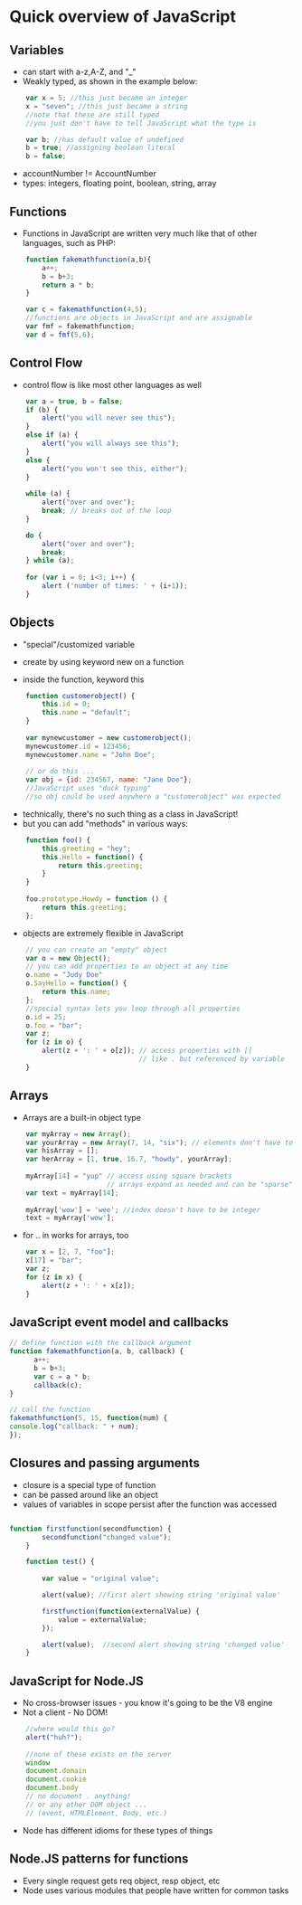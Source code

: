 # Quick overview of JavaScript

## Variables
- can start with a-z,A-Z, and "_"
- Weakly typed, as shown in the example below:

```JavaScript	
	var x = 5; //this just became an integer
	x = "seven"; //this just became a string
	//note that these are still typed
	//you just don't have to tell JavaScript what the type is

	var b; //has default value of undefined
	b = true; //assigning boolean literal
	b = false;
```

- accountNumber != AccountNumber
- types: integers, floating point, boolean, string, array

## Functions

- Functions in JavaScript are written very much like that of other languages, such as PHP:

```JavaScript
	function fakemathfunction(a,b){
		a++;
		b = b+3;
		return a * b;	
	}

	var c = fakemathfunction(4,5);
	//functions are objects in JavaScript and are assignable
	var fmf = fakemathfunction;
	var d = fmf(5,6);
```

## Control Flow
- control flow is like most other languages as well

```JavaScript
    var a = true, b = false;
    if (b) {
        alert("you will never see this");
    }
    else if (a) {
        alert("you will always see this");
    }
    else {
        alert("you won't see this, either");
    }
    
    while (a) {
        alert("over and over");
		break; // breaks out of the loop
    }

    do {
        alert("over and over");
        break;
    } while (a);
	
    for (var i = 0; i<3; i++) {
        alert ('number of times: ' + (i+1));
    }
```

## Objects
- "special"/customized variable
- create by using keyword new on a function

- inside the function, keyword this 

```JavaScript
	function customerobject() {
		this.id = 0;
		this.name = "default";
	}
		
	var mynewcustomer = new customerobject(); 
	mynewcustomer.id = 123456;
	mynewcustomer.name = "John Doe";
	
	// or do this ...
	var obj = {id: 234567, name: "Jane Doe"};
	//JavaScript uses "duck typing" 
	//so obj could be used anywhere a "customerobject" was expected
```
- technically, there's no such thing as a class in JavaScript!
- but you can add "methods" in various ways:

```JavaScript
    function foo() {
        this.greeting = "hey";
        this.Hello = function() {
            return this.greeting;
        }
    }
    
    foo.prototype.Howdy = function () {
        return this.greeting;
    };
```

- objects are extremely flexible in JavaScript

```JavaScript
	// you can create an "empty" object
	var o = new Object();
	// you can add properties to an object at any time
	o.name = "Judy Doe"
	o.SayHello = function() {
		return this.name;
	};
	//special syntax lets you loop through all properties
    o.id = 25;
    o.foo = "bar";
    var z;
    for (z in o) {
        alert(z + ': ' + o[z]); // access properties with []
								// like . but referenced by variable
    }
```

## Arrays
- Arrays are a built-in object type

```JavaScript	
	var myArray = new Array();
	var yourArray = new Array(7, 14, "six"); // elements don't have to have same type
	var hisArray = [];
	var herArray = [1, true, 16.7, "howdy", yourArray];
	
	myArray[14] = "yup" // access using square brackets
						// arrays expand as needed and can be "sparse"
	var text = myArray[14];
	
    myArray['wow'] = 'wee'; //index doesn't have to be integer 
    text = myArray['wow'];
```
- for .. in works for arrays, too
```JavaScript	
    var x = [2, 7, "foo"];
    x[17] = "bar";
    var z;
    for (z in x) {
        alert(z + ': ' + x[z]);
    }
```

## JavaScript event model and callbacks

```JavaScript
// define function with the callback argument
function fakemathfunction(a, b, callback) {
      a++;
      b = b+3;
      var c = a * b;
      callback(c);
}

// call the function
fakemathfunction(5, 15, function(num) {
console.log("callback: " + num);
});
```

## Closures and passing arguments
- closure is a special type of function 
- can be passed around like an object
- values of variables in scope persist after the function was accessed

```JavaScript

function firstfunction(secondfunction) {
        secondfunction("changed value");
    }

    function test() {
        
        var value = "original value";

        alert(value); //first alert showing string 'original value'

        firstfunction(function(externalValue) {
            value = externalValue;
        });

        alert(value);  //second alert showing string 'changed value'
    }   
```

## JavaScript for Node.JS
- No cross-browser issues - you know it's going to be the V8 engine
- Not a client - No DOM!

```JavaScript
	//where would this go?
	alert("huh?");
	
	//none of these exists on the server
	window
	document.domain
	document.cookie
	document.body
	// no document . anything!
	// or any other DOM object ...
	// (event, HTMLElement, Body, etc.)
```
- Node has different idioms for these types of things

## Node.JS patterns for functions 

- Every single request gets req object, resp object, etc
- Node uses various modules that people have written for common tasks


